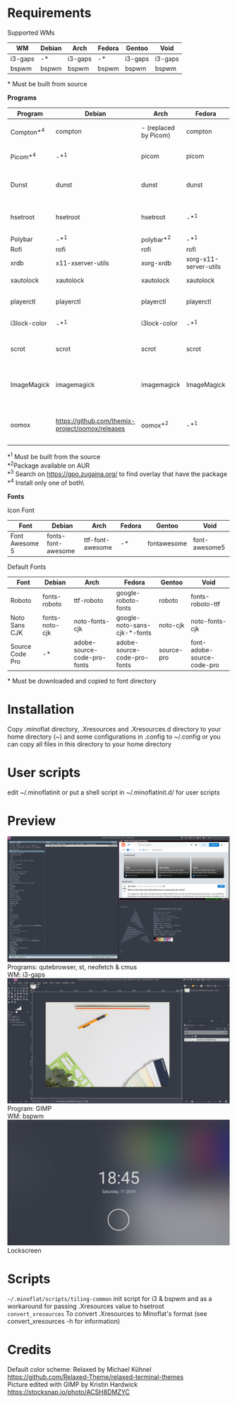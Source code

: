 # Requirements
Supported WMs

|WM|Debian|Arch|Fedora|Gentoo|Void|
|-|-|-|-|-|-|
|i3-gaps|-*|i3-gaps|-*|i3-gaps|i3-gaps|
|bspwm|bspwm|bspwm|bspwm|bspwm|bspwm|

\* Must be built from source

**Programs**

|Program|Debian|Arch|Fedora|Gentoo|Void|Explanation|
|-|-|-|-|-|-|-|
|Compton*<sup>4</sup>|compton|- (replaced by Picom)|compton|compton|- (replaced by Picom)|Compositor for shadow & fading|
|Picom*<sup>4</sup>|-*<sup>1</sup>|picom|picom|picom|picom|Compositor for shadow & fading|
|Dunst|dunst|dunst|dunst|dunst|dunst|Notification daemon (for displaying notifications)
|hsetroot|hsetroot|hsetroot|-*<sup>1</sup>|hsetroot|polybar|Set workspace background color|
|Polybar|-*<sup>1</sup>|polybar*<sup>2</sup>|-*<sup>1</sup>|polybar|polybar|Bar|
|Rofi|rofi|rofi|rofi|rofi|rofi|Launcher|
|xrdb|x11-xserver-utils|xorg-xrdb|xorg-x11-server-utils|xrdb|xrdb|For loading .Xresources|
|xautolock|xautolock|xautolock|xautolock|xautolock|xautolock|For auto locking|
|playerctl|playerctl|playerctl|playerctl|playerctl|playerctl|MPRIS (music) support|
|i3lock-color|-*<sup>1</sup>|i3lock-color|-*<sup>1</sup>|i3lock-color*<sup>3</sup>|i3lock-color|Lockscreen|
|scrot|scrot|scrot|scrot|scrot|scrot|For taking screenshot for the lockscreen|
|ImageMagick|imagemagick|imagemagick|ImageMagick|imagemagick|ImageMagick|For blurring the screenshot for the lockscreen|
|oomox|https://github.com/themix-project/oomox/releases|oomox*<sup>2</sup>|-*<sup>1</sup>|-*<sup>1</sup>|-*<sup>1</sup>|Generate a GTK theme to match the color scheme|

\*<sup>1</sup> Must be built from the source\
\*<sup>2</sup>Package available on AUR\
\*<sup>3</sup> Search on https://gpo.zugaina.org/ to find overlay that have the package\
\*<sup>4</sup> Install only one of both\

**Fonts**

Icon Font

|Font|Debian|Arch|Fedora|Gentoo|Void|
|-|-|-|-|-|-|
|Font Awesome 5|fonts-font-awesome|ttf-font-awesome|-*|fontawesome|font-awesome5|

Default Fonts

|Font|Debian|Arch|Fedora|Gentoo|Void|
|-|-|-|-|-|-|
|Roboto|fonts-roboto|ttf-roboto|google-roboto-fonts|roboto|fonts-roboto-ttf|
|Noto Sans CJK|fonts-noto-cjk|noto-fonts-cjk|google-noto-sans-cjk-*-fonts|noto-cjk|noto-fonts-cjk|
|Source Code Pro|-*|adobe-source-code-pro-fonts|adobe-source-code-pro-fonts|source-pro|font-adobe-source-code-pro|

\* Must be downloaded and copied to font directory

# Installation
Copy .minoflat directory, .Xresources and .Xresources.d directory to your home directory (~) and some configurations in .config to ~/.config or you can copy all files in this directory to your home directory

# User scripts
edit ~/.minoflatinit or put a shell script in ~/.minoflatinit.d/ for user scripts

# Preview
<img src="screenshots/2019-10-20-11.png">\
Programs: qutebrowser, st, neofetch & cmus\
WM: i3-gaps
<img src="screenshots/2019-11-06-03.png">
Program: GIMP\
WM: bspwm
<img src="screenshots/lock.png">
Lockscreen


# Scripts

```~/.minoflat/scripts/tiling-common``` init script for i3 & bspwm and as a workaround for passing .Xresources value to hsetroot\
```convert_xresources``` To convert .Xresources to Minoflat's format (see convert_xresources -h for information)

# Credits
Default color scheme: Relaxed by Michael Kühnel https://github.com/Relaxed-Theme/relaxed-terminal-themes \
Picture edited with GIMP by Kristin Hardwick https://stocksnap.io/photo/ACSH8DMZYC
